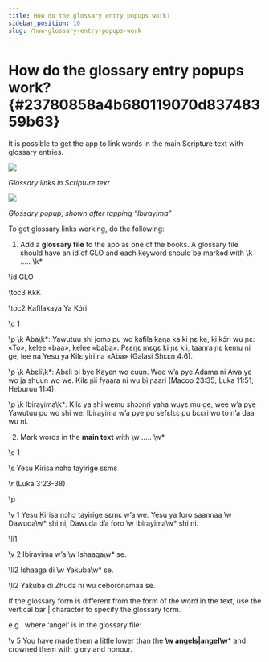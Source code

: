 ```yaml
---
title: How do the glossary entry popups work?
sidebar_position: 10
slug: /how-glossary-entry-popups-work
---
```


# **How do the glossary entry popups work?** {#23780858a4b680119070d83748359b63}

It is possible to get the app to link words in the main Scripture text with glossary entries.

![](/notion_imgs/how-glossary-entry-popups-work.23780858-a4b6-80d1-8ecd-d8f5adf15334.png)

_Glossary links in Scripture text_

![](/notion_imgs/how-glossary-entry-popups-work.23780858-a4b6-80b8-88ce-e159de6775b6.png)

_Glossary popup, shown after tapping “Ibirayima”_

To get glossary links working, do the following:

1. Add a **glossary file** to the app as one of the books. A glossary file should have an id of GLO and each keyword should be marked with \k ….. \k\*

\id GLO

\toc3 KkK

\toc2 Kafilakaya Ya Kɔ́ri

\c 1

\p \k Aba\k\*: Yawutuu shi jomɔ pu wo kafila kaŋa ka ki ɲɛ ke, ki kɔ́ri wu ɲɛ: «To», kelee «baa», kelee «baba». Pɛɛŋɛ mɛgɛ ki ɲɛ kii, taanra ɲɛ kemu ni ge, lee na Yesu ya Kilɛ yiri na «Aba» (Galasi Shɛɛn 4:6).

\p \k Abɛli\k\*: Abɛli bi bye Kayɛn wo cuun. Wee w’a pye Adama ni Awa yɛ wo ja shuun wo we. Kilɛ ɲìi fyaara ni wu bi ɲaari (Macoo 23:35; Luka 11:51; Heburuu 11:4).

\p \k Ibirayima\k\*: Kilɛ ya shi wemu shɔɔnri yaha wuyɛ mu ge, wee w’a pye Yawutuu pu wo shi we. Ibirayima w’a pye pu sefɛlɛɛ pu bɛɛri wo to n’a daa wu ni.

2. Mark words in the **main text** with \w ….. \w\*

\c 1

\s Yesu Kirisa nɔhɔ tayirige sɛmɛ

\r (Luka 3:23-38)

\p

\v 1 Yesu Kirisa nɔhɔ tayirige sɛmɛ wʼa we. Yesu ya foro saannaa \w Dawuda\w\* shi ni, Dawuda dʼa foro \w Ibirayima\w\* shi ni.

\li1

\v 2 Ibirayima wʼa \w Ishaaga\w\* se.

\li2 Ishaaga di \w Yakuba\w\* se.

\li2 Yakuba di Zhuda ni wu ceboronamaa se.

If the glossary form is different from the form of the word in the text, use the vertical bar | character to specify the glossary form.

e.g.  where ‘angel’ is in the glossary file:

\v 5 You have made them a little lower than the **\w angels|angel\w**\* and crowned them with glory and honour.


